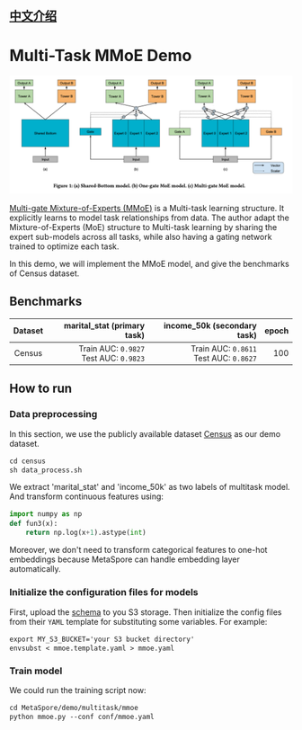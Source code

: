## [中文介绍](README-CN.md)

# Multi-Task MMoE Demo
<center><img src="img.png" width="1100"></center>

[Multi-gate Mixture-of-Experts (MMoE)](https://www.kdd.org/kdd2018/accepted-papers/view/modeling-task-relationships-in-multi-task-learning-with-multi-gate-mixture-)
is a Multi-task learning structure. It explicitly learns to model task 
relationships from data. The author adapt the Mixture-of-Experts (MoE) structure to Multi-task learning by sharing the
expert sub-models across all tasks, while also having a gating network trained to optimize each task.

In this demo, we will implement the MMoE model, and give the benchmarks of Census dataset.

## Benchmarks
| Dataset |                     marital_stat (primary task) |                     income_50k (secondary task) | epoch |
|:-------:|------------------------------------------------:|------------------------------------------------:|------:|
| Census  | Train AUC:  `0.9827` <br /> Test AUC:  `0.9823` | Train AUC:  `0.8611` <br /> Test AUC:  `0.8627` |   100 |

## How to run

### Data preprocessing
In this section, we use the publicly available dataset [Census](https://archive.ics.uci.edu/ml/machine-learning-databases/census-income-mld/census.tar.gz) as our demo dataset. 
```shell
cd census
sh data_process.sh
```
We extract 'marital_stat' and 'income_50k' as two labels of multitask model. And transform continuous features using:
```python
import numpy as np
def fun3(x):
    return np.log(x+1).astype(int)
```
Moreover, we don't need to transform categorical features to one-hot embeddings because MetaSpore can handle embedding layer automatically.

### Initialize the configuration files for models
First, upload the [schema](schema) to you S3 storage.
Then initialize the config files from their `YAML` template for substituting some variables. For example:
```shell
export MY_S3_BUCKET='your S3 bucket directory'
envsubst < mmoe.template.yaml > mmoe.yaml 
```

### Train model
We could run the training script now:
```shell
cd MetaSpore/demo/multitask/mmoe
python mmoe.py --conf conf/mmoe.yaml 
```